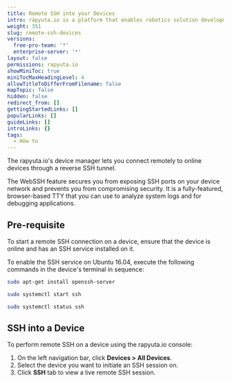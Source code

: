 ```yaml
---
title: Remote SSH into your Devices
intro: rapyuta.io is a platform that enables robotics solution development by providing the necessary software infrastructure and facilitating the interaction between multiple stakeholders who contribute to the solution development.
weight: 351
slug: remote-ssh-devices
versions:
  free-pro-team: '*'
  enterprise-server: '*'
layout: false
permissions: rapyuta.io
showMiniToc: true
miniTocMaxHeadingLevel: 4
allowTitleToDifferFromFilename: false
mapTopic: false
hidden: false
redirect_from: []
gettingStartedLinks: []
popularLinks: []
guideLinks: []
introLinks: {}
tags:
  - How to
---
```



The rapyuta.io's device manager lets you connect remotely to online devices through a reverse SSH tunnel.

The WebSSH feature secures you from exposing SSH ports on your device network and prevents you from compromising security. It is a fully-featured, browser-based TTY that you can use to analyze system logs and for debugging applications.

## Pre-requisite

To start a remote SSH connection on a device, ensure that the device is online and has an SSH service installed on it.

To enable the SSH service on Ubuntu 16.04, execute the following commands in the device's terminal in sequence:

```bash
sudo apt-get install openssh-server

sudo systemctl start ssh

sudo systemctl status ssh
```

## SSH into a Device

To perform remote SSH on a device using the rapyuta.io console:

1. On the left navigation bar, click **Devices > All Devices**.
2. Select the device you want to initiate an SSH session on.
3. Click **SSH** tab to view a live remote SSH session.